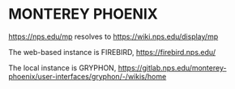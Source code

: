 # MONTEREY PHOENIX

<https://nps.edu/mp> resolves to <https://wiki.nps.edu/display/mp>

The web-based instance is FIREBIRD, <https://firebird.nps.edu/>

The local instance is GRYPHON, <https://gitlab.nps.edu/monterey-phoenix/user-interfaces/gryphon/-/wikis/home>
